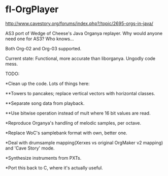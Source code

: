 fl-OrgPlayer
============
http://www.cavestory.org/forums/index.php?/topic/2695-orgs-in-java/

AS3 port of Wedge of Cheese's Java Organya replayer. Why would anyone need one for AS3? Who knows...

Both Org-02 and Org-03 supported.



Current state:
Functional, more accurate than liborganya. Ungodly code mess.



TODO:

 *Clean up the code. Lots of things here:
 
 **Towers to pancakes; replace vertical vectors with horizontal classes.
 
 **Separate song data from playback.
 
 **Use bitwise operation instead of mult where 16 bit values are read.
 
 
 
 
 *Reproduce Organya's handling of melodic samples, per octave.
 
 *Replace WoC's samplebank format with own, better one.
 
 *Deal with drumsample mapping(Xerxes vs original OrgMaker v2 mapping) and 'Cave Story' mode.
 
 *Synthesize instruments from PXTs.
 
 *Port this back to C, where it's actually useful.
 
